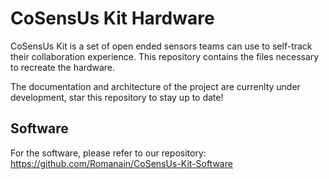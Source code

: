 # CoSensUs Kit Hardware
 
CoSensUs Kit is a set of open ended sensors teams can use to self-track their collaboration experience. This repository contains the files necessary to recreate the hardware.

The documentation and architecture of the project are currenlty under development, star this repository to stay up to date!

## Software
For the software, please refer to our repository: https://github.com/Romanain/CoSensUs-Kit-Software
